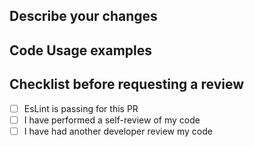 ## Describe your changes

## Code Usage examples

## Checklist before requesting a review
- [ ] EsLint is passing for this PR
- [ ] I have performed a self-review of my code
- [ ] I have had another developer review my code
